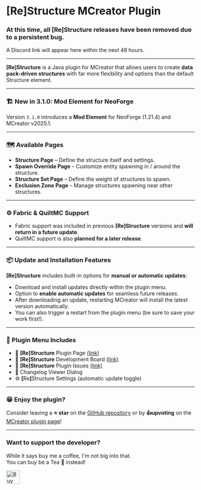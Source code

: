 # [Re]Structure MCreator Plugin

### At this time, all [Re]Structure releases have been removed due to a persistent bug.
A Discord link will appear here within the next 48 hours.

---

**[Re]Structure** is a Java plugin for MCreator that allows users to create **data pack-driven structures** with far more flexibility and options than the default Structure element.

---

### 🏗️ New in 3.1.0: Mod Element for NeoForge

Version `3.1.0` introduces a **Mod Element** for NeoForge (1.21.4) and MCreator v2025.1.

---

### 🗺️ Available Pages

- **Structure Page** – Define the structure itself and settings.
- **Spawn Override Page** – Customize entity spawning in / around the structure.
- **Structure Set Page** – Define the weight of structures to spawn.
- **Exclusion Zone Page** – Manage structures spawning near other structures.

---

### ⚙️ Fabric & QuiltMC Support

- Fabric support was included in previous **[Re]Structure** versions and **will return in a future update**.
- QuiltMC support is also **planned for a later release**.

---

### 📦 Update and Installation Features

**[Re]Structure** includes built-in options for **manual or automatic updates**:

- Download and install updates directly within the plugin menu.
- Option to **enable automatic updates** for seamless future releases.
- After downloading an update, restarting MCreator will install the latest version automatically.
- You can also trigger a restart from the plugin menu (be sure to save your work first!).

---

### 🧭 Plugin Menu Includes

- 🔗 **[Re]Structure** Plugin Page [(link)](https://mcreator.net/plugin/100952/restructure)
- 🔗 **[Re]Structure** Development Board [(link)](https://github.com/orgs/GregoryAM-SP/projects/9)
- 🔗 **[Re]Structure** Plugin Issues [(link)](https://github.com/GregoryAM-SP/ReStructure-Plugin/issues)
- 📜 Changelog Viewer Dialog
- ⚙️ <b>[</b>Re<b>]</b>Structure Settings (automatic update toggle)

---

### 😁 Enjoy the plugin?

Consider leaving a **⭐ star** on the [GitHub repository](https://github.com/GregoryAM-SP/ReStructure-Plugin) or by **👍upvoting** on the [MCreator plugin page](https://mcreator.net/plugin/100952/restructure)!

---

### Want to support the developer?

While it says buy me a coffee, I'm not big into that.\
You can buy be a Tea 🍵 instead!

<a href='https://ko-fi.com/L3L0NE676' target='_blank'><img height='36' style='border:0px;height:36px;' src='https://storage.ko-fi.com/cdn/kofi3.png?v=6' border='0' alt='Buy Me a Coffee at ko-fi.com' /></a>
